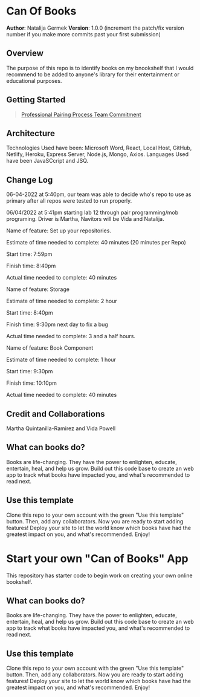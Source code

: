 # Can Of Books

**Author**: Natalija Germek
**Version**: 1.0.0 (increment the patch/fix version number if you make more commits past your first submission)

## Overview

The purpose of this repo is to identify books on my bnookshelf that I would recommend to be added to anyone's library for their entertainment or educational purposes.

## Getting Started

> [Professional Pairing Process Team Commitment](https://docs.google.com/document/d/15Af29g3gff3jWA2Yl0nopn2uPO59OhwrVcDkxvl2714/edit)

## Architecture

Technologies Used have been: Microsoft Word, React, Local Host, GitHub, Netlify, Heroku, Express Server, Node.js, Mongo, Axios. Languages Used have been JavaSCcript and JSQ.


## Change Log

06-04-2022 at 5:40pm, our team was able to decide who's repo to use as primary after all repos were tested to run properly.

06/04/2022 at 5:41pm starting lab 12 through pair programming/mob programing. Driver is Martha, Navitors will be Vida and Natalija.

Name of feature: Set up your repositories.

Estimate of time needed to complete: 40 minutes (20 minutes per Repo)

Start time: 7:59pm

Finish time: 8:40pm

Actual time needed to complete: 40 minutes

Name of feature: Storage

Estimate of time needed to complete: 2 hour

Start time: 8:40pm

Finish time: 9:30pm next day to fix a bug

Actual time needed to complete: 3 and a half hours.

Name of feature: Book Component

Estimate of time needed to complete: 1 hour

Start time: 9:30pm

Finish time: 10:10pm

Actual time needed to complete: 40 minutes

## Credit and Collaborations

Martha Quintanilla-Ramirez and Vida Powell

## What can books do?

Books are life-changing. They have the power to enlighten, educate, entertain, heal, and help us grow. Build out this code base to create an web app to track what books have impacted you, and what's recommended to read next.

## Use this template

Clone this repo to your own account with the green "Use this template" button. Then, add any collaborators. Now you are ready to start adding features! Deploy your site to let the world know which books have had the greatest impact on you, and what's recommended. Enjoy!

# Start your own "Can of Books" App

This repository has starter code to begin work on creating your own online bookshelf.

## What can books do?

Books are life-changing. They have the power to enlighten, educate, entertain, heal, and help us grow. Build out this code base to create an web app to track what books have impacted you, and what's recommended to read next.

## Use this template

Clone this repo to your own account with the green "Use this template" button. Then, add any collaborators. Now you are ready to start adding features! Deploy your site to let the world know which books have had the greatest impact on you, and what's recommended. Enjoy!
